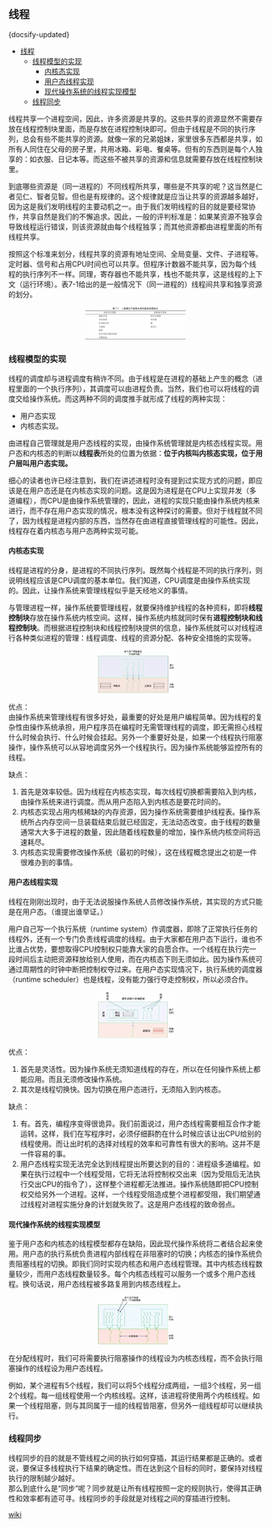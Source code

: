 ## 线程
{docsify-updated}
- [线程](#线程)
	- [线程模型的实现](#线程模型的实现)
		- [内核态实现](#内核态实现)
		- [用户态线程实现](#用户态线程实现)
		- [现代操作系统的线程实现模型](#现代操作系统的线程实现模型)
	- [线程同步](#线程同步)


线程共享一个进程空间，因此，许多资源是共享的。这些共享的资源显然不需要存放在线程控制块里面，而是存放在进程控制块即可。但由于线程是不同的执行序列，总会有些不能共享的资源。就像一家的兄弟姐妹，家里很多东西都是共享，如所有人同住在父母的房子里，共用冰箱、彩电、餐桌等。但有的东西则是每个人独享的：如衣服、日记本等。而这些不被共享的资源和信息就需要存放在线程控制块里。

到底哪些资源是（同一进程的）不同线程所共享，哪些是不共享的呢？这当然是仁者见仁、智者见智。但也是有规律的。这个规律就是应当让共享的资源越多越好，因为这是我们发明线程的主要动机之一。由于我们发明线程的目的就是要经常协作，共享自然是我们的不懈追求。因此，一般的评判标准是：如果某资源不独享会导致线程运行错误，则该资源就由每个线程独享；而其他资源都由进程里面的所有线程共享。

按照这个标准来划分，线程共享的资源有地址空间、全局变量、文件、子进程等。定时器、信号和占用CPU时间也可以共享。但程序计数器不能共享，因为每个线程的执行序列不一样。同理，寄存器也不能共享，栈也不能共享，这是线程的上下文（运行环境）。表7-1给出的是一般情况下（同一进程的）线程间共享和独享资源的划分。
<center><img src="pics/thread-share.jpg" width="40%"></center>

### 线程模型的实现
线程的调度却与进程调度有稍许不同。由于线程是在进程的基础上产生的概念（进程里面的一个执行序列），其调度可以由进程负责。当然，我们也可以将线程的调度交给操作系统。而这两种不同的调度推手就形成了线程的两种实现：
+ 用户态实现
+ 内核态实现。

由进程自己管理就是用户态线程的实现，由操作系统管理就是内核态线程实现。用户态和内核态的判断以**线程表**所处的位置为依据：**位于内核叫内核态实现，位于用户层叫用户态实现。**

细心的读者也许已经注意到，我们在讲述进程时没有提到过实现方式的问题，即应该是在用户态还是在内核态实现的问题。这是因为进程是在CPU上实现并发（多道编程），而CPU是由操作系统管理的，因此，进程的实现只能由操作系统内核来进行，而不存在用户态实现的情况，根本没有这种探讨的需要。但对于线程就不同了，因为线程是进程内部的东西，当然存在由进程直接管理线程的可能性。因此，线程存在着内核态与用户态两种实现可能。

#### 内核态实现
线程是进程的分身，是进程的不同执行序列。既然每个线程是不同的执行序列，则说明线程应该是CPU调度的基本单位。我们知道，CPU调度是由操作系统实现的。因此，让操作系统来管理线程似乎是天经地义的事情。

与管理进程一样，操作系统要管理线程，就要保持维护线程的各种资料，即将**线程控制块**存放在操作系统内核空间。这样，操作系统内核就同时保有**进程控制块和线程控制块**。而根据进程控制块和线程控制块提供的信息，操作系统就可以对线程进行各种类似进程的管理：线程调度、线程的资源分配、各种安全措施的实现等。
<center><img src="pics/kernel-thread.jpg" width="30%"></center>

优点：  
由操作系统来管理线程有很多好处，最重要的好处是用户编程简单。因为线程的复杂性由操作系统承担，用户程序员在编程时无需管理线程的调度，即无需担心线程什么时候会执行、什么时候会挂起。另外一个重要好处是，如果一个线程执行阻塞操作，操作系统可以从容地调度另外一个线程执行。因为操作系统能够监控所有的线程。

缺点：
1. 首先是效率较低。因为线程在内核态实现，每次线程切换都需要陷入到内核，由操作系统来进行调度。而从用户态陷入到内核态是要花时间的。
2. 内核态实现占用内核稀缺的内存资源，因为操作系统需要维护线程表。操作系统所占内存空间一旦装载结束后就已经固定，无法动态改变。由于线程的数量通常大大多于进程的数量，因此随着线程数量的增加，操作系统内核空间将迅速耗尽。
3. 内核态实现需要修改操作系统（最初的时候），这在线程概念提出之初是一件很难办到的事情。

#### 用户态线程实现
线程在刚刚出现时，由于无法说服操作系统人员修改操作系统，其实现的方式只能是在用户态。（谁提出谁举证。）

用户自己写一个执行系统（runtime system）作调度器，即除了正常执行任务的线程外，还有一个专门负责线程调度的线程。由于大家都在用户态下运行，谁也不比谁占优势，要想取得CPU控制权只能靠大家的自愿合作。一个线程在执行完一段时间后主动把资源释放给别人使用，而在内核态下则无须如此。因为操作系统可通过周期性的时钟中断把控制权夺过来。在用户态实现情况下，执行系统的调度器（runtime scheduler）也是线程，没有能力强行夺走控制权，所以必须合作。
<center><img src="pics/user-thread.jpg" width="30%"></center>


优点：
1. 首先是灵活性。因为操作系统无须知道线程的存在，所以在任何操作系统上都能应用。而且无须修改操作系统。
2. 其次是线程切换快。因为切换在用户态进行，无须陷入到内核态。

缺点：
1. 有。首先，编程序变得很诡异。我们前面说过，用户态线程需要相互合作才能运转。这样，我们在写程序时，必须仔细斟酌在什么时候应该让出CPU给别的线程使用。而让出时机的选择对线程的效率和可靠性有很大的影响。这并不是一件容易的事。
2. 用户态线程实现无法完全达到线程提出所要达到的目的：进程级多道编程。如果在执行过程中一个线程受阻，它将无法将控制权交出来（因为受阻后无法执行交出CPU的指令了），这样整个进程都无法推进。操作系统随即把CPU控制权交给另外一个进程。这样，一个线程受阻造成整个进程都受阻，我们期望通过线程对进程实施分身的计划就失败了。这是用户态线程的致命弱点。


#### 现代操作系统的线程实现模型
鉴于用户态和内核态的线程模型都存在缺陷，因此现代操作系统将二者结合起来使用。用户态的执行系统负责进程内部线程在非阻塞时的切换；内核态的操作系统负责阻塞线程的切换。即我们同时实现内核态和用户态线程管理。其中内核态线程数量较少，而用户态线程数量较多。每个内核态线程可以服务一个或多个用户态线程。换句话说，用户态线程被多路复用到内核态线程上。
<center><img src="pics/morden-thread-model.jpg" width="30%"></center>

在分配线程时，我们可将需要执行阻塞操作的线程设为内核态线程，而不会执行阻塞操作的线程设为用户态线程。

例如，某个进程有5个线程，我们可以将5个线程分成两组，一组3个线程，另一组2个线程。每一组线程使用一个内核线程。这样，该进程将使用两个内核线程。如果一个线程阻塞，则与其同属于一组的线程皆阻塞，但另外一组线程却可以继续执行。

### 线程同步
线程同步的目的就是不管线程之间的执行如何穿插，其运行结果都是正确的。或者说，要保证多线程执行下结果的确定性。而在达到这个目标的同时，要保持对线程执行的限制越少越好。  
那么到底什么是“同步”呢？同步就是让所有线程按照一定的规则执行，使得其正确性和效率都有迹可寻。线程同步的手段就是对线程之间的穿插进行控制。

[wiki](https://en.wikipedia.org/wiki/Monitor_(synchronization))